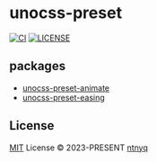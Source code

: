 # unocss-preset

[![CI](https://github.com/ntnyq/unocss-preset/workflows/CI/badge.svg)](https://github.com/ntnyq/unocss-preset/actions)
[![LICENSE](https://img.shields.io/github/license/ntnyq/unocss-preset.svg)](https://github.com/ntnyq/unocss-preset/blob/main/LICENSE)

## packages

- [unocss-preset-animate](./packages/preset-animate)
- [unocss-preset-easing](./packages/preset-easing)

## License

[MIT](./LICENSE) License © 2023-PRESENT [ntnyq](https://github.com/ntnyq)
